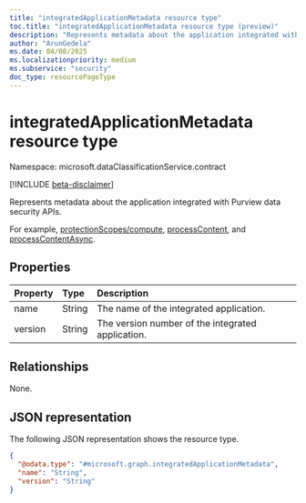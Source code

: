 ```yaml
---
title: "integratedApplicationMetadata resource type"
toc.title: "integratedApplicationMetadata resource type (preview)"
description: "Represents metadata about the application integrated with Purview data security APIs."
author: "ArunGedela"
ms.date: 04/08/2025
ms.localizationpriority: medium
ms.subservice: "security"
doc_type: resourcePageType
---
```


# integratedApplicationMetadata resource type

Namespace: microsoft.dataClassificationService.contract

[!INCLUDE [beta-disclaimer](../../includes/beta-disclaimer.md)]

Represents metadata about the application integrated with Purview data security APIs.

For example, [protectionScopes/compute](./../api/userdatasecurityandgovernance-post-protectionscopes.md), [processContent](../api/userdatasecurityandgovernance-processcontent.md), and [processContentAsync](./../api/tenantdatasecurityandgovernance-processcontentasync.md).

## Properties

| Property | Type   | Description                                      |
| :------- | :----- | :----------------------------------------------- |
| name     | String | The name of the integrated application.        |
| version  | String | The version number of the integrated application. |

## Relationships

None.

## JSON representation

The following JSON representation shows the resource type.
<!-- {
  "blockType": "resource",
  "@odata.type": "microsoft.graph.integratedApplicationMetadata",
  "openType": false
}-->
``` json
{
  "@odata.type": "#microsoft.graph.integratedApplicationMetadata",
  "name": "String",
  "version": "String"
}
```
